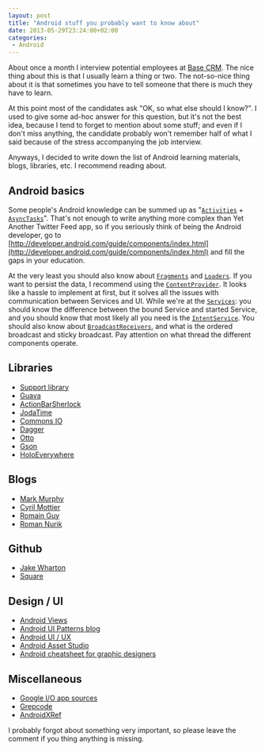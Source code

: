 ```yaml
---
layout: post
title: "Android stuff you probably want to know about"
date: 2013-05-29T23:24:00+02:00
categories:
 - Android
---
```


About once a month I interview potential employees at [Base CRM](http://getbase.com/). The nice thing about this is that I usually learn a thing or two. The not-so-nice thing about it is that sometimes you have to tell someone that there is much they have to learn.

At this point most of the candidates ask "OK, so what else should I know?". I used to give some ad-hoc answer for this question, but it's not the best idea, because I tend to forget to mention about some stuff; and even if I don't miss anything, the candidate probably won't remember half of what I said because of the stress accompanying the job interview.

Anyways, I decided to write down the list of Android learning materials, blogs, libraries, etc. I recommend reading about.

## Android basics

Some people's Android knowledge can be summed up as "[`Activities`](http://developer.android.com/reference/android/app/Activity.html) + [`AsyncTasks`](http://developer.android.com/reference/android/os/AsyncTask.html)". That's not enough to write anything more complex than Yet Another Twitter Feed app, so if you seriously think of being the Android developer, go to [http://developer.android.com/guide/components/index.html](http://developer.android.com/guide/components/index.html) and fill the gaps in your education.

At the very least you should also know about [`Fragments`](http://developer.android.com/reference/android/app/Fragment.html) and [`Loaders`](http://developer.android.com/reference/android/content/Loader.html). If you want to persist the data, I recommend using the [`ContentProvider`](http://developer.android.com/reference/android/content/ContentProvider.html). It looks like a hassle to implement at first, but it solves all the issues with communication between Services and UI. While we're at the [`Services`](http://developer.android.com/reference/android/app/Service.html): you should know the difference between the bound Service and started Service, and you should know that most likely all you need is the [`IntentService`](http://developer.android.com/reference/android/app/IntentService.html). You should also know about [`BroadcastReceivers`](http://developer.android.com/reference/android/content/BroadcastReceiver.html), and what is the ordered broadcast and sticky broadcast. Pay attention on what thread the different components operate.

## Libraries
* [Support library](http://developer.android.com/tools/extras/support-library.html)
* [Guava](https://code.google.com/p/guava-libraries/)
* [ActionBarSherlock](http://actionbarsherlock.com/)
* [JodaTime](http://joda-time.sourceforge.net/)
* [Commons IO](http://commons.apache.org/proper/commons-io/)
* [Dagger](http://square.github.io/dagger/)
* [Otto](http://square.github.io/otto/)
* [Gson](https://code.google.com/p/google-gson/)
* [HoloEverywhere](https://github.com/Prototik/HoloEverywhere)

## Blogs
* [Mark Murphy](http://commonsware.com/blog/)
* [Cyril Mottier](http://cyrilmottier.com/)
* [Romain Guy](http://www.curious-creature.org/category/android/)
* [Roman Nurik](http://roman.nurik.net/)

## Github
* [Jake Wharton](https://github.com/JakeWharton)
* [Square](https://github.com/square)

## Design / UI
* [Android Views](http://www.androidviews.net/)
* [Android UI Patterns blog](http://www.androiduipatterns.com/)
* [Android UI / UX](http://androiduiux.com/)
* [Android Asset Studio](http://android-ui-utils.googlecode.com/hg/asset-studio/dist/index.html)
* [Android cheatsheet for graphic designers](http://petrnohejl.github.io/Android-Cheatsheet-For-Graphic-Designers/)

## Miscellaneous
* [Google I/O app sources](https://code.google.com/p/iosched/)
* [Grepcode](http://grepcode.com/project/repository.grepcode.com/java/ext/com.google.android/android/)
* [AndroidXRef](http://androidxref.com/)

I probably forgot about something very important, so please leave the comment if you thing anything is missing.
